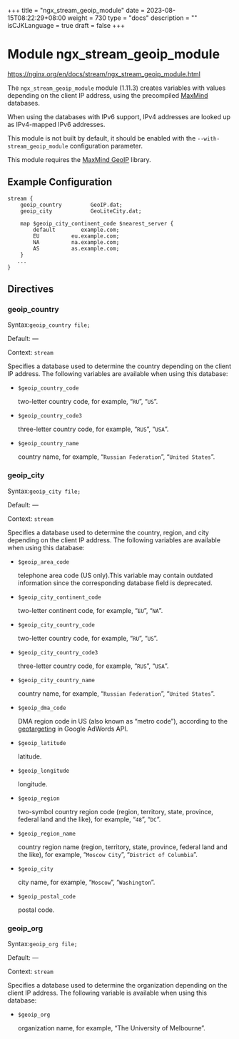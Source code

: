 +++
title = "ngx_stream_geoip_module"
date = 2023-08-15T08:22:29+08:00
weight = 730
type = "docs"
description = ""
isCJKLanguage = true
draft = false
+++

# Module ngx_stream_geoip_module

https://nginx.org/en/docs/stream/ngx_stream_geoip_module.html



The `ngx_stream_geoip_module` module (1.11.3) creates variables with values depending on the client IP address, using the precompiled [MaxMind](http://www.maxmind.com/) databases.

When using the databases with IPv6 support, IPv4 addresses are looked up as IPv4-mapped IPv6 addresses.

This module is not built by default, it should be enabled with the `--with-stream_geoip_module` configuration parameter.

This module requires the [MaxMind GeoIP](http://www.maxmind.com/app/c) library.





## Example Configuration



```
stream {
    geoip_country         GeoIP.dat;
    geoip_city            GeoLiteCity.dat;

    map $geoip_city_continent_code $nearest_server {
        default        example.com;
        EU          eu.example.com;
        NA          na.example.com;
        AS          as.example.com;
    }
   ...
}
```





## Directives



### geoip_country

  Syntax:`geoip_country file;`

  Default: —

  Context: `stream`


Specifies a database used to determine the country depending on the client IP address. The following variables are available when using this database:

- `$geoip_country_code`

  two-letter country code, for example, “`RU`”, “`US`”.

- `$geoip_country_code3`

  three-letter country code, for example, “`RUS`”, “`USA`”.

- `$geoip_country_name`

  country name, for example, “`Russian Federation`”, “`United States`”.





### geoip_city

  Syntax:`geoip_city file;`

  Default: —

  Context: `stream`


Specifies a database used to determine the country, region, and city depending on the client IP address. The following variables are available when using this database:

- `$geoip_area_code`

  telephone area code (US only).This variable may contain outdated information since the corresponding database field is deprecated.

- `$geoip_city_continent_code`

  two-letter continent code, for example, “`EU`”, “`NA`”.

- `$geoip_city_country_code`

  two-letter country code, for example, “`RU`”, “`US`”.

- `$geoip_city_country_code3`

  three-letter country code, for example, “`RUS`”, “`USA`”.

- `$geoip_city_country_name`

  country name, for example, “`Russian Federation`”, “`United States`”.

- `$geoip_dma_code`

  DMA region code in US (also known as “metro code”), according to the [geotargeting](https://developers.google.com/adwords/api/docs/appendix/cities-DMAregions) in Google AdWords API.

- `$geoip_latitude`

  latitude.

- `$geoip_longitude`

  longitude.

- `$geoip_region`

  two-symbol country region code (region, territory, state, province, federal land and the like), for example, “`48`”, “`DC`”.

- `$geoip_region_name`

  country region name (region, territory, state, province, federal land and the like), for example, “`Moscow City`”, “`District of Columbia`”.

- `$geoip_city`

  city name, for example, “`Moscow`”, “`Washington`”.

- `$geoip_postal_code`

  postal code.





### geoip_org

  Syntax:`geoip_org file;`

  Default: —

  Context: `stream`


Specifies a database used to determine the organization depending on the client IP address. The following variable is available when using this database:

- `$geoip_org`

  organization name, for example, “The University of Melbourne”.